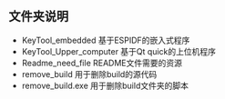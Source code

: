 #


## 文件夹说明

- KeyTool_embedded         基于ESPIDF的嵌入式程序
- KeyTool_Upper_computer   基于Qt quick的上位机程序
- Readme_need_file          README文件需要的资源
- remove_build              用于删除build的源代码
- remove_build.exe          用于删除build文件夹的脚本